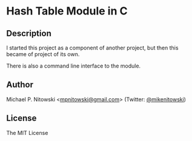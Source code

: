 # Hash Table Module in C

## Description

I started this project as a component of another project, but then this became of project of its own.

There is also a command line interface to the module.


## Author

Michael P. Nitowski <[mpnitowski@gmail.com](mailto:mpnitowski@gmail.com)> 
    (Twitter: [@mikenitowski](https://twitter.com/mikenitowski))
    
## License

The MIT License

